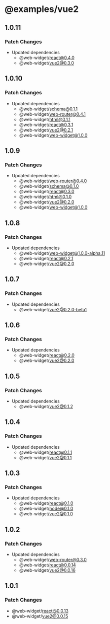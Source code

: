 # @examples/vue2

## 1.0.11

### Patch Changes

- Updated dependencies
  - @web-widget/react@0.4.0
  - @web-widget/vue2@0.3.0

## 1.0.10

### Patch Changes

- Updated dependencies
  - @web-widget/schema@0.1.1
  - @web-widget/web-router@0.4.1
  - @web-widget/html@0.1.1
  - @web-widget/react@0.3.1
  - @web-widget/vue2@0.2.1
  - @web-widget/web-widget@1.0.0

## 1.0.9

### Patch Changes

- Updated dependencies
  - @web-widget/web-router@0.4.0
  - @web-widget/schema@0.1.0
  - @web-widget/react@0.3.0
  - @web-widget/html@0.1.0
  - @web-widget/vue2@0.2.0
  - @web-widget/web-widget@1.0.0

## 1.0.8

### Patch Changes

- Updated dependencies
  - @web-widget/web-widget@1.0.0-alpha.11
  - @web-widget/react@0.2.1
  - @web-widget/vue2@0.2.0

## 1.0.7

### Patch Changes

- Updated dependencies
  - @web-widget/vue2@0.2.0-beta1

## 1.0.6

### Patch Changes

- Updated dependencies
  - @web-widget/react@0.2.0
  - @web-widget/vue2@0.2.0

## 1.0.5

### Patch Changes

- Updated dependencies
  - @web-widget/vue2@0.1.2

## 1.0.4

### Patch Changes

- Updated dependencies
  - @web-widget/react@0.1.1
  - @web-widget/vue2@0.1.1

## 1.0.3

### Patch Changes

- Updated dependencies
  - @web-widget/react@0.1.0
  - @web-widget/node@0.1.0
  - @web-widget/vue2@0.1.0

## 1.0.2

### Patch Changes

- Updated dependencies
  - @web-widget/web-router@0.3.0
  - @web-widget/react@0.0.14
  - @web-widget/vue2@0.0.16

## 1.0.1

### Patch Changes

- @web-widget/react@0.0.13
- @web-widget/vue2@0.0.15
